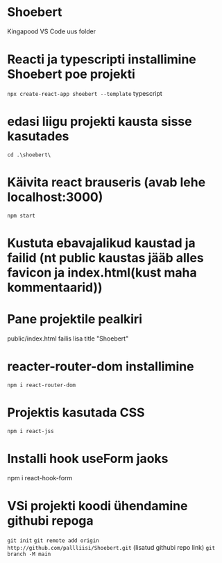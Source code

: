 # Shoebert

Kingapood
VS Code uus folder

# Reacti ja typescripti installimine Shoebert poe projekti

`npx create-react-app shoebert --template` typescript

# edasi liigu projekti kausta sisse kasutades

`cd .\shoebert\`

# Käivita react brauseris (avab lehe localhost:3000)

`npm start`

# Kustuta ebavajalikud kaustad ja failid (nt public kaustas jääb alles favicon ja index.html(kust maha kommentaarid))

# Pane projektile pealkiri

public/index.html failis lisa title "Shoebert"

# reacter-router-dom installimine

`npm i react-router-dom`

# Projektis kasutada CSS

`npm i react-jss`

# Installi hook useForm jaoks

npm i react-hook-form

# VSi projekti koodi ühendamine githubi repoga

`git init`
`git remote add origin http://github.com/pallliisi/Shoebert.git` (lisatud githubi repo link)
`git branch -M main`
